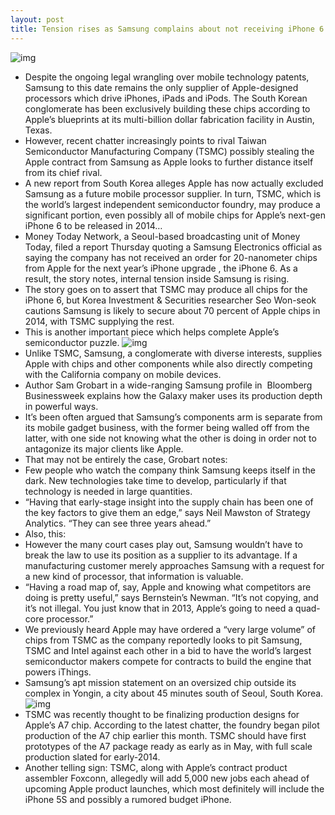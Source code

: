 ```yaml
---
layout: post
title: Tension rises as Samsung complains about not receiving iPhone 6 chip orders
---
```

![img](http://media.idownloadblog.com/wp-content/uploads/2011/10/A6-Chip.jpg)
* Despite the ongoing legal wrangling over mobile technology patents, Samsung to this date remains the only supplier of Apple-designed processors which drive iPhones, iPads and iPods. The South Korean conglomerate has been exclusively building these chips according to Apple’s blueprints at its multi-billion dollar fabrication facility in Austin, Texas.
* However, recent chatter increasingly points to rival Taiwan Semiconductor Manufacturing Company (TSMC) possibly stealing the Apple contract from Samsung as Apple looks to further distance itself from its chief rival.
* A new report from South Korea alleges Apple has now actually excluded Samsung as a future mobile processor supplier. In turn, TSMC, which is the world’s largest independent semiconductor foundry, may produce a significant portion, even possibly all of mobile chips for Apple’s next-gen iPhone 6 to be released in 2014…
* Money Today Network, a Seoul-based broadcasting unit of Money Today, filed a report Thursday quoting a Samsung Electronics official as saying the company has not received an order for 20-nanometer chips from Apple for the next year’s iPhone upgrade , the iPhone 6. As a result, the story notes, internal tension inside Samsung is rising.
* The story goes on to assert that TSMC may produce all chips for the iPhone 6, but Korea Investment & Securities researcher Seo Won-seok cautions Samsung is likely to secure about 70 percent of Apple chips in 2014, with TSMC supplying the rest.
* This is another important piece which helps complete Apple’s semiconductor puzzle.
![img](http://media.idownloadblog.com/wp-content/uploads/2012/12/iPad-mini-keynote-Phil-Schiller-A6x-slide-001.jpg)
* Unlike TSMC, Samsung, a conglomerate with diverse interests, supplies Apple with chips and other components while also directly competing with the California company on mobile devices.
* Author Sam Grobart in a wide-ranging Samsung profile in  Bloomberg Businessweek explains how the Galaxy maker uses its production depth in powerful ways.
* It’s been often argued that Samsung’s components arm is separate from its mobile gadget business, with the former being walled off from the latter, with one side not knowing what the other is doing in order not to antagonize its major clients like Apple.
* That may not be entirely the case, Grobart notes:
* Few people who watch the company think Samsung keeps itself in the dark. New technologies take time to develop, particularly if that technology is needed in large quantities.
* “Having that early-stage insight into the supply chain has been one of the key factors to give them an edge,” says Neil Mawston of Strategy Analytics. “They can see three years ahead.”
* Also, this:
* However the many court cases play out, Samsung wouldn’t have to break the law to use its position as a supplier to its advantage. If a manufacturing customer merely approaches Samsung with a request for a new kind of processor, that information is valuable.
* “Having a road map of, say, Apple and knowing what competitors are doing is pretty useful,” says Bernstein’s Newman. “It’s not copying, and it’s not illegal. You just know that in 2013, Apple’s going to need a quad-core processor.”
* We previously heard Apple may have ordered a “very large volume” of chips from TSMC as the company reportedly looks to pit Samsung, TSMC and Intel against each other in a bid to have the world’s largest semiconductor makers compete for contracts to build the engine that powers iThings.
* Samsung’s apt mission statement on an oversized chip outside its complex in Yongin, a city about 45 minutes south of Seoul, South Korea.
![img](http://media.idownloadblog.com/wp-content/uploads/2013/03/Samsung-Life-affirming-chip-in-Yongin.jpg)
* TSMC was recently thought to be finalizing production designs for Apple’s A7 chip. According to the latest chatter, the foundry began pilot production of the A7 chip earlier this month. TSMC should have first prototypes of the A7 package ready as early as in May, with full scale production slated for early-2014.
* Another telling sign: TSMC, along with Apple’s contract product assembler Foxconn, allegedly will add 5,000 new jobs each ahead of upcoming Apple product launches, which most definitely will include the iPhone 5S and possibly a rumored budget iPhone.

